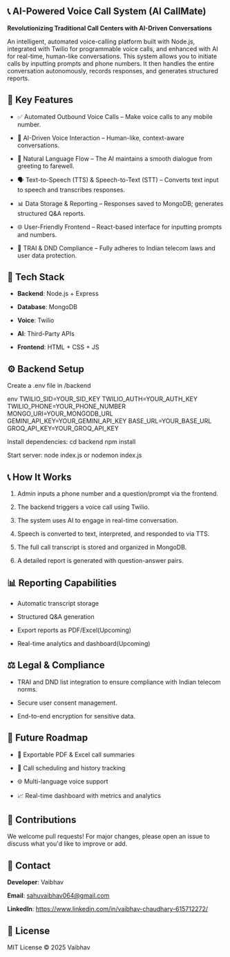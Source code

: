 ## 📞 AI-Powered Voice Call System (**AI CallMate**)
**Revolutionizing Traditional Call Centers with AI-Driven Conversations**

An intelligent, automated voice-calling platform built with Node.js, integrated with Twilio for programmable voice calls, and enhanced with AI for real-time, human-like conversations. This system allows you to initiate calls by inputting prompts and phone numbers. It then handles the entire conversation autonomously, records responses, and generates structured reports.

## 🚀 Key Features

- ✅ Automated Outbound Voice Calls – Make voice calls to any mobile number.

- 🤖 AI-Driven Voice Interaction – Human-like, context-aware conversations.

- 🧠 Natural Language Flow – The AI maintains a smooth dialogue from greeting to farewell.

- 🗣️ Text-to-Speech (TTS) & Speech-to-Text (STT) – Converts text input to speech and transcribes responses.

- 📊 Data Storage & Reporting – Responses saved to MongoDB; generates structured Q&A reports.

- 🌐 User-Friendly Frontend – React-based interface for inputting prompts and numbers.

- 🔐 TRAI & DND Compliance – Fully adheres to Indian telecom laws and user data protection.

## 🧱 Tech Stack

- **Backend**: Node.js + Express

- **Database**: MongoDB

- **Voice**: Twilio

- **AI**: Third-Party APIs

- **Frontend**: HTML + CSS + JS

## ⚙️ Backend Setup
Create a .env file in /backend

env
TWILIO_SID=YOUR_SID_KEY TWILIO_AUTH=YOUR_AUTH_KEY TWILIO_PHONE=YOUR_PHONE_NUMBER MONGO_URI=YOUR_MONGODB_URL GEMINI_API_KEY=YOUR_GEMINI_API_KEY BASE_URL=YOUR_BASE_URL GROQ_API_KEY=YOUR_GROQ_API_KEY

Install dependencies:
cd backend npm install

Start server:
node index.js or nodemon index.js

## 📞 How It Works

1. Admin inputs a phone number and a question/prompt via the frontend.

2. The backend triggers a voice call using Twilio.

3. The system uses AI to engage in real-time conversation.

4. Speech is converted to text, interpreted, and responded to via TTS.

5. The full call transcript is stored and organized in MongoDB.

6. A detailed report is generated with question-answer pairs.

## 📊 Reporting Capabilities

- Automatic transcript storage

- Structured Q&A generation

- Export reports as PDF/Excel(Upcoming) 

- Real-time analytics and dashboard(Upcoming) 

## ⚖️ Legal & Compliance

- TRAI and DND list integration to ensure compliance with Indian telecom norms.

- Secure user consent management.

- End-to-end encryption for sensitive data.

## 🧠 Future Roadmap

- 📄 Exportable PDF & Excel call summaries

- 📅 Call scheduling and history tracking

- 🌐 Multi-language voice support

- 📈 Real-time dashboard with metrics and analytics

## 🤝 Contributions
We welcome pull requests! For major changes, please open an issue to discuss what you'd like to improve or add.

## 📧 Contact
**Developer**: Vaibhav

**Email**: sahuvaibhav064@gmail.com

**LinkedIn**: https://www.linkedin.com/in/vaibhav-chaudhary-615712272/

## 📜 License
MIT License © 2025 Vaibhav
